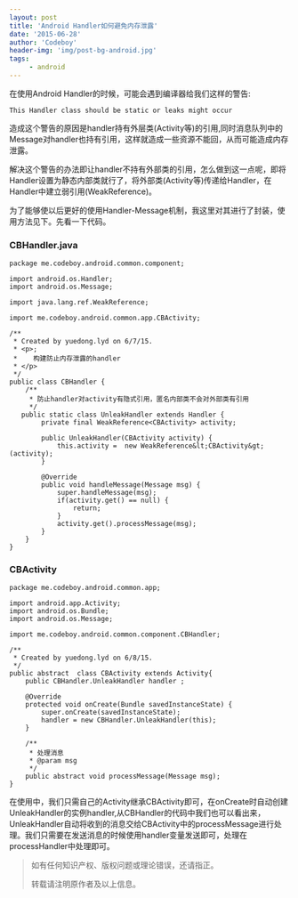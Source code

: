 ```yaml
---
layout: post
title: 'Android Handler如何避免内存泄露'
date: '2015-06-28'
author: 'Codeboy'
header-img: 'img/post-bg-android.jpg'
tags:
     - android
---
```

在使用Android Handler的时候，可能会遇到编译器给我们这样的警告:
	
	This Handler class should be static or leaks might occur

造成这个警告的原因是handler持有外层类(Activity等)的引用,同时消息队列中的Message对handler也持有引用，这样就造成一些资源不能回，从而可能造成内存泄露。

解决这个警告的办法即让handler不持有外部类的引用，怎么做到这一点呢，即将Handler设置为静态内部类就行了，将外部类(Activity等)传递给Handler，在Handler中建立弱引用(WeakReference)。

为了能够使以后更好的使用Handler-Message机制，我这里对其进行了封装，使用方法见下。先看一下代码。 

### CBHandler.java	
	package me.codeboy.android.common.component;
	
	import android.os.Handler;
	import android.os.Message;
	
	import java.lang.ref.WeakReference;
	
	import me.codeboy.android.common.app.CBActivity;
	
	/**
	 * Created by yuedong.lyd on 6/7/15.
	 * <p>;
	 *    构建防止内存泄露的handler
	 * </p>
	 */
	public class CBHandler {
	    /**
	     * 防止handler对activity有隐式引用，匿名内部类不会对外部类有引用
	     */
	   public static class UnleakHandler extends Handler {
	        private final WeakReference<CBActivity> activity;
	
	        public UnleakHandler(CBActivity activity) {
	            this.activity =  new WeakReference&lt;CBActivity&gt;(activity);
	        }
	
	        @Override
	        public void handleMessage(Message msg) {
	            super.handleMessage(msg);
	            if(activity.get() == null) {
	                return;
	            }
	            activity.get().processMessage(msg);
	        }
	    }
	}


### CBActivity

	package me.codeboy.android.common.app;
	
	import android.app.Activity;
	import android.os.Bundle;
	import android.os.Message;
	
	import me.codeboy.android.common.component.CBHandler;
	
	/**
	 * Created by yuedong.lyd on 6/8/15.
	 */
	public abstract  class CBActivity extends Activity{
	    public CBHandler.UnleakHandler handler ;
	
	    @Override
	    protected void onCreate(Bundle savedInstanceState) {
	        super.onCreate(savedInstanceState);
	        handler = new CBHandler.UnleakHandler(this);
	    }
	
	    /**
	     * 处理消息
	     * @param msg
	     */
	    public abstract void processMessage(Message msg);
	}
	
在使用中，我们只需自己的Activity继承CBActivity即可，在onCreate时自动创建UnleakHandler的实例handler,从CBHandler的代码中我们也可以看出来，UnleakHandler自动将收到的消息交给CBActivity中的processMessage进行处理。我们只需要在发送消息的时候使用handler变量发送即可，处理在processHandler中处理即可。

> 如有任何知识产权、版权问题或理论错误，还请指正。
>
> 转载请注明原作者及以上信息。
